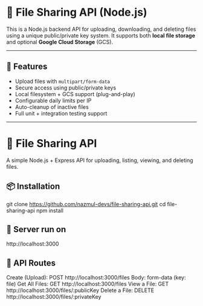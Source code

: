 # 📁 File Sharing API (Node.js)

This is a Node.js backend API for uploading, downloading, and deleting files using a unique public/private key system. It supports both **local file storage** and optional **Google Cloud Storage** (GCS).

---

## 🚀 Features

- Upload files with `multipart/form-data`
- Secure access using public/private keys
- Local filesystem + GCS support (plug-and-play)
- Configurable daily limits per IP
- Auto-cleanup of inactive files
- Full unit + integration testing support

---

# 📂 File Sharing API

A simple Node.js + Express API for uploading, listing, viewing, and deleting files.

## 📦 Installation

git clone https://github.com/nazmul-devs/file-sharing-api.git
cd file-sharing-api
npm install

## 🚀 Server run on

http://localhost:3000

## 🔗 API Routes

Create (Upload): POST http://localhost:3000/files Body: form-data (key: file)
Get All Files: GET http://localhost:3000/files
View a File: GET http://localhost:3000/files/:publicKey
Delete a File: DELETE http://localhost:3000/files/:privateKey
